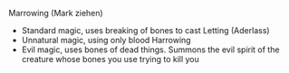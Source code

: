Marrowing (Mark ziehen)
- Standard magic, uses breaking of bones to cast
Letting (Aderlass)
- Unnatural magic, using only blood
Harrowing
- Evil magic, uses bones of dead things. Summons the evil spirit of the creature whose bones you use trying to kill you